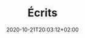 ---
title: "Écrits"
date: 2020-10-21T20:03:12+02:00
draft: false
searchFilter: writings
notEverything: true
notListed: true
layout: list
tags: ['Pierre', 'Lévy', 'écrits']
zone: "writings"
---